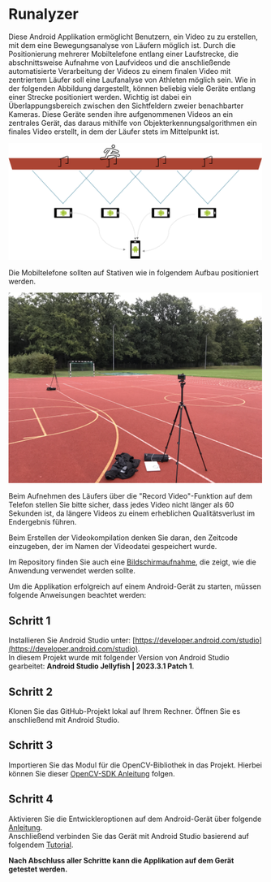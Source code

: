 # Runalyzer

Diese Android Applikation ermöglicht Benutzern, ein Video zu zu erstellen, mit dem eine Bewegungsanalyse von Läufern möglich ist. Durch die Positionierung mehrerer Mobiltelefone entlang einer Laufstrecke, die abschnittsweise Aufnahme von Laufvideos und die anschließende automatisierte Verarbeitung der Videos zu einem finalen Video mit zentriertem Läufer soll eine Laufanalyse von Athleten möglich sein. Wie in der folgenden Abbildung dargestellt, können beliebig viele Geräte entlang einer Strecke positioniert werden. Wichtig ist dabei ein Überlappungsbereich zwischen den Sichtfeldern zweier benachbarter Kameras. Diese Geräte senden ihre aufgenommenen Videos an ein zentrales Gerät, das daraus mithilfe von Objekterkennungsalgorithmen ein finales Video erstellt, in dem der Läufer stets im Mittelpunkt ist.

<img src="Runner.png" alt="Beschreibung" width="500">

Die Mobiltelefone sollten auf Stativen wie in folgendem Aufbau positioniert werden.

<img src="Testaufbau-1.jpg" alt="Beschreibung" width="500">

Beim Aufnehmen des Läufers über die "Record Video"-Funktion auf dem Telefon stellen Sie bitte sicher, dass jedes Video nicht länger als 60 Sekunden ist, da längere Videos zu einem erheblichen Qualitätsverlust im Endergebnis führen.

Beim Erstellen der Videokompilation denken Sie daran, den Zeitcode einzugeben, der im Namen der Videodatei gespeichert wurde.

Im Repository finden Sie auch eine [Bildschirmaufnahme](path/to/video.mp4), die zeigt, wie die Anwendung verwendet werden sollte.

Um die Applikation erfolgreich auf einem Android-Gerät zu starten, müssen folgende Anweisungen beachtet werden:

## Schritt 1
 Installieren Sie Android Studio unter: [https://developer.android.com/studio](https://developer.android.com/studio).  
In diesem Projekt wurde mit folgender Version von Android Studio gearbeitet: **Android Studio Jellyfish | 2023.3.1 Patch 1**.

## Schritt 2
Klonen Sie das GitHub-Projekt lokal auf Ihrem Rechner. Öffnen Sie es anschließend mit Android Studio.

## Schritt 3
Importieren Sie das Modul für die OpenCV-Bibliothek in das Projekt. Hierbei können Sie dieser [OpenCV-SDK Anleitung](https://medium.com/@sdranju/android-studio-step-by-step-guide-for-setting-up-opencv-sdk-4-9-on-android-740547f3260b) folgen.

## Schritt 4
 Aktivieren Sie die Entwickleroptionen auf dem Android-Gerät über folgende [Anleitung](https://developer.android.com/studio/debug/dev-options?hl=en).  
 Anschließend verbinden Sie das Gerät mit Android Studio basierend auf folgendem [Tutorial](https://developer.android.com/studio/run/device?hl=en).

**Nach Abschluss aller Schritte kann die Applikation auf dem Gerät getestet werden.**
